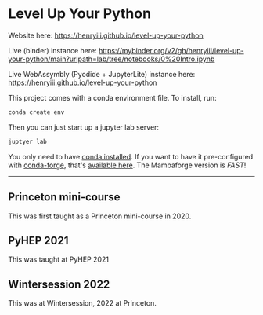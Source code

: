 # Level Up Your Python

Website here: <https://henryiii.github.io/level-up-your-python>

Live (binder) instance here: <https://mybinder.org/v2/gh/henryiii/level-up-your-python/main?urlpath=lab/tree/notebooks/0%20Intro.ipynb>

Live WebAssymbly (Pyodide + JupyterLite) instance here: <https://henryiii.github.io/level-up-your-python>

This project comes with a conda environment file. To install, run:

```bash
conda create env
```

Then you can just start up a jupyter lab server:

```bash
juptyer lab
```

You only need to have [conda installed](https://docs.conda.io/en/latest/miniconda.html). If you want to have it pre-configured with [conda-forge](https://conda-forge.org/), that's [available here](https://github.com/conda-forge/miniforge). The Mambaforge version is _FAST_!

---

## Princeton mini-course

This was first taught as a Princeton mini-course in 2020.

## PyHEP 2021

This was taught at PyHEP 2021

## Wintersession 2022

This was at Wintersession, 2022 at Princeton.
